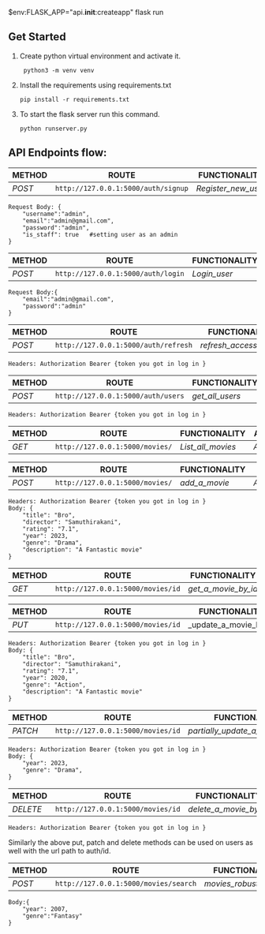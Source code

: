$env:FLASK_APP="api.__init__:createapp"
flask run

## Get Started

1. Create python virtual environment and activate it.
   ```
    python3 -m venv venv
    ```
2. Install the requirements using requirements.txt
    ```
    pip install -r requirements.txt
    ```

3. To start the flask server run this command.
    ```
    python runserver.py
    ```

## API Endpoints flow:
| METHOD | ROUTE | FUNCTIONALITY | ACCESS |
| --------- | --------- | --------- | --------- |
| *POST* | ```http://127.0.0.1:5000/auth/signup``` | _Register_new_user_ | _All_users_ |
```
Request Body: {
    "username":"admin",
    "email":"admin@gmail.com",
    "password":"admin",
    "is_staff": true   #setting user as an admin
}
```

| METHOD | ROUTE | FUNCTIONALITY | ACCESS |
| --------- | --------- | --------- | --------- |
| *POST* | ```http://127.0.0.1:5000/auth/login``` | _Login_user_ | _All_users_ |
```
Request Body:{
    "email":"admin@gmail.com",
    "password":"admin"
}
```

| METHOD | ROUTE | FUNCTIONALITY | ACCESS |
| --------- | --------- | --------- | --------- |
| *POST* | ```http://127.0.0.1:5000/auth/refresh``` | _refresh_access_token_ | _All_users_ |
```
Headers: Authorization Bearer {token you got in log in }
```

| METHOD | ROUTE | FUNCTIONALITY | ACCESS |
| --------- | --------- | --------- | --------- |
| *POST* | ```http://127.0.0.1:5000/auth/users``` | _get_all_users_ | _All_users_ |
```
Headers: Authorization Bearer {token you got in log in }
```


| METHOD | ROUTE | FUNCTIONALITY | ACCESS |
| --------- | --------- | --------- | --------- |
| *GET* | ```http://127.0.0.1:5000/movies/``` | _List_all_movies_| _All_users_ |


| METHOD | ROUTE | FUNCTIONALITY | ACCESS |
| --------- | --------- | --------- | --------- |
| *POST* | ```http://127.0.0.1:5000/movies/``` | _add_a_movie_| _Admin_user_ |
```
Headers: Authorization Bearer {token you got in log in }
Body: {
    "title": "Bro",
    "director": "Samuthirakani",
    "rating": "7.1",
    "year": 2023,
    "genre": "Drama",
    "description": "A Fantastic movie"
}
```

| METHOD | ROUTE | FUNCTIONALITY | ACCESS |
| --------- | --------- | --------- | --------- |
| *GET* | ```http://127.0.0.1:5000/movies/id``` | _get_a_movie_by_id_ | _All_users_ |


| METHOD | ROUTE | FUNCTIONALITY | ACCESS |
| --------- | --------- | --------- | --------- |
| *PUT* | ```http://127.0.0.1:5000/movies/id``` | _update_a_movie_by_id| _Admin_user_ |
```
Headers: Authorization Bearer {token you got in log in }
Body: {
    "title": "Bro",
    "director": "Samuthirakani",
    "rating": "7.1",
    "year": 2020,
    "genre": "Action",
    "description": "A Fantastic movie"
}
```

| METHOD | ROUTE | FUNCTIONALITY | ACCESS |
| --------- | --------- | --------- | --------- |
| *PATCH* | ```http://127.0.0.1:5000/movies/id``` | _partially_update_a_movie_by_id_| _Admin_user_ |
```
Headers: Authorization Bearer {token you got in log in }
Body: {
    "year": 2023,
    "genre": "Drama",
}
```

| METHOD | ROUTE | FUNCTIONALITY | ACCESS |
| --------- | --------- | --------- | --------- |
| *DELETE* | ```http://127.0.0.1:5000/movies/id``` | _delete_a_movie_by_id_| _Admin_user_ |
```
Headers: Authorization Bearer {token you got in log in }
```

Similarly the above put, patch and delete methods can be used on users as well with the url path to auth/id.


| METHOD | ROUTE | FUNCTIONALITY | ACCESS |
| --------- | --------- | --------- | --------- |
| *POST* | ```http://127.0.0.1:5000/movies/search``` | _movies_robust_search_| _All_users_ |
```
Body:{
    "year": 2007,
    "genre":"Fantasy"
}
```